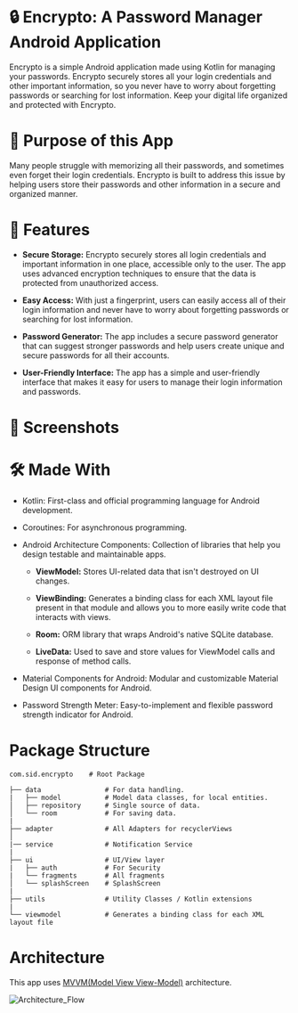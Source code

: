 
# 🔒 Encrypto: A Password Manager Android Application

Encrypto is a simple Android application made using Kotlin for managing your passwords. Encrypto securely stores all your login credentials and other important information, so you never have to worry about forgetting passwords or searching for lost information. Keep your digital life organized and protected with Encrypto.

# 🤔 Purpose of this App

Many people struggle with memorizing all their passwords, and sometimes even forget their login credentials. Encrypto is built to address this issue by helping users store their passwords and other information in a secure and organized manner.

# 🧰 Features

- **Secure Storage:** Encrypto securely stores all login credentials and important information in one place, accessible only to the user. The app uses advanced encryption techniques to ensure that the data is protected from unauthorized access.

- **Easy Access:** With just a fingerprint, users can easily access all of their login information and never have to worry about forgetting passwords or searching for lost information.

- **Password Generator:** The app includes a secure password generator that can suggest stronger passwords and help users create unique and secure passwords for all their accounts.

- **User-Friendly Interface:** The app has a simple and user-friendly interface that makes it easy for users to manage their login information and passwords.

# 📱 Screenshots


# 🛠 Made With

- Kotlin: First-class and official programming language for Android development.

- Coroutines: For asynchronous programming.

- Android Architecture Components: Collection of libraries that help you design testable and maintainable apps.

  - **ViewModel:** Stores UI-related data that isn't destroyed on UI changes.

  - **ViewBinding:** Generates a binding class for each XML layout file present in that module and allows you to more easily write code that interacts with views.

  - **Room:** ORM library that wraps Android's native SQLite database.

  - **LiveData:** Used to save and store values for ViewModel calls and response of method calls.

- Material Components for Android: Modular and customizable Material Design UI components for Android.

- Password Strength Meter: Easy-to-implement and flexible password strength indicator for Android.

# Package Structure

    com.sid.encrypto    # Root Package
    
    ├── data                # For data handling.
    |   ├── model           # Model data classes, for local entities.
    │   ├── repository      # Single source of data.
    │   └── room            # For saving data.
    |
    ├── adapter             # All Adapters for recyclerViews              
    │ 
    |── service             # Notification Service
    |
    ├── ui                  # UI/View layer
    |   ├── auth            # For Security
    |   └── fragments       # All fragments     
    │   └── splashScreen    # SplashScreen
    |
    ├── utils               # Utility Classes / Kotlin extensions
    |
    └── viewmodel           # Generates a binding class for each XML layout file

# Architecture

This app uses [MVVM(Model View View-Model)](https://developer.android.com/topic/architecture#recommended-app-arch) architecture.

![Architecture_Flow](https://user-images.githubusercontent.com/80090908/216841302-97243bc3-3df4-4416-8f1f-dc22398c86b1.png)
